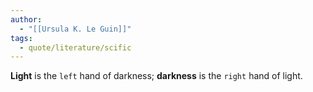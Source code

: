 ```yaml
---
author:
  - "[[Ursula K. Le Guin]]"
tags:
  - quote/literature/scific
---
```

**Light** is the `left` hand of darkness; **darkness** is the `right` hand of light.